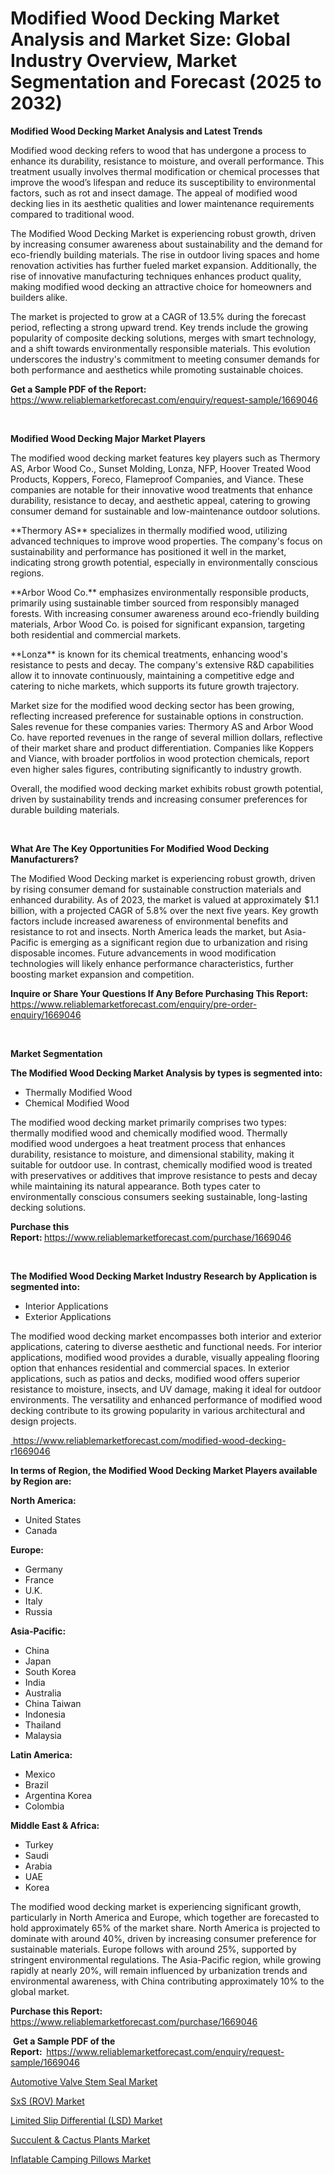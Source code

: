 <p><h1>Modified Wood Decking Market Analysis and Market Size: Global Industry Overview, Market Segmentation and Forecast (2025 to 2032)</h1></p><p><strong>Modified Wood Decking Market Analysis and Latest Trends</strong></p>
<p><p>Modified wood decking refers to wood that has undergone a process to enhance its durability, resistance to moisture, and overall performance. This treatment usually involves thermal modification or chemical processes that improve the wood’s lifespan and reduce its susceptibility to environmental factors, such as rot and insect damage. The appeal of modified wood decking lies in its aesthetic qualities and lower maintenance requirements compared to traditional wood.</p><p>The Modified Wood Decking Market is experiencing robust growth, driven by increasing consumer awareness about sustainability and the demand for eco-friendly building materials. The rise in outdoor living spaces and home renovation activities has further fueled market expansion. Additionally, the rise of innovative manufacturing techniques enhances product quality, making modified wood decking an attractive choice for homeowners and builders alike. </p><p>The market is projected to grow at a CAGR of 13.5% during the forecast period, reflecting a strong upward trend. Key trends include the growing popularity of composite decking solutions, merges with smart technology, and a shift towards environmentally responsible materials. This evolution underscores the industry's commitment to meeting consumer demands for both performance and aesthetics while promoting sustainable choices.</p></p>
<p><strong>Get a Sample PDF of the Report:&nbsp;</strong> <a href="https://www.reliablemarketforecast.com/enquiry/request-sample/1669046?utm_campaign=2219&utm_medium=2&utm_source=Github&utm_content=ia&utm_term=06022025&utm_id=modified-wood-decking">https://www.reliablemarketforecast.com/enquiry/request-sample/1669046</a></p>
<p>&nbsp;</p>
<p><strong>Modified Wood Decking Major Market Players</strong></p>
<p><p>The modified wood decking market features key players such as Thermory AS, Arbor Wood Co., Sunset Molding, Lonza, NFP, Hoover Treated Wood Products, Koppers, Foreco, Flameproof Companies, and Viance. These companies are notable for their innovative wood treatments that enhance durability, resistance to decay, and aesthetic appeal, catering to growing consumer demand for sustainable and low-maintenance outdoor solutions.</p><p>**Thermory AS** specializes in thermally modified wood, utilizing advanced techniques to improve wood properties. The company's focus on sustainability and performance has positioned it well in the market, indicating strong growth potential, especially in environmentally conscious regions.</p><p>**Arbor Wood Co.** emphasizes environmentally responsible products, primarily using sustainable timber sourced from responsibly managed forests. With increasing consumer awareness around eco-friendly building materials, Arbor Wood Co. is poised for significant expansion, targeting both residential and commercial markets.</p><p>**Lonza** is known for its chemical treatments, enhancing wood's resistance to pests and decay. The company's extensive R&D capabilities allow it to innovate continuously, maintaining a competitive edge and catering to niche markets, which supports its future growth trajectory.</p><p>Market size for the modified wood decking sector has been growing, reflecting increased preference for sustainable options in construction. Sales revenue for these companies varies: Thermory AS and Arbor Wood Co. have reported revenues in the range of several million dollars, reflective of their market share and product differentiation. Companies like Koppers and Viance, with broader portfolios in wood protection chemicals, report even higher sales figures, contributing significantly to industry growth.</p><p>Overall, the modified wood decking market exhibits robust growth potential, driven by sustainability trends and increasing consumer preferences for durable building materials.</p></p>
<p>&nbsp;</p>
<p><strong>What Are The Key Opportunities For Modified Wood Decking Manufacturers?</strong></p>
<p><p>The Modified Wood Decking market is experiencing robust growth, driven by rising consumer demand for sustainable construction materials and enhanced durability. As of 2023, the market is valued at approximately $1.1 billion, with a projected CAGR of 5.8% over the next five years. Key growth factors include increased awareness of environmental benefits and resistance to rot and insects. North America leads the market, but Asia-Pacific is emerging as a significant region due to urbanization and rising disposable incomes. Future advancements in wood modification technologies will likely enhance performance characteristics, further boosting market expansion and competition.</p></p>
<p><strong>Inquire or Share Your Questions If Any Before Purchasing This Report:</strong> <a href="https://www.reliablemarketforecast.com/enquiry/pre-order-enquiry/1669046?utm_campaign=2219&utm_medium=2&utm_source=Github&utm_content=ia&utm_term=06022025&utm_id=modified-wood-decking">https://www.reliablemarketforecast.com/enquiry/pre-order-enquiry/1669046</a></p>
<p>&nbsp;</p>
<p><strong>Market Segmentation</strong></p>
<p><strong>The Modified Wood Decking Market Analysis by types is segmented into:</strong></p>
<p><ul><li>Thermally Modified Wood</li><li>Chemical Modified Wood</li></ul></p>
<p><p>The modified wood decking market primarily comprises two types: thermally modified wood and chemically modified wood. Thermally modified wood undergoes a heat treatment process that enhances durability, resistance to moisture, and dimensional stability, making it suitable for outdoor use. In contrast, chemically modified wood is treated with preservatives or additives that improve resistance to pests and decay while maintaining its natural appearance. Both types cater to environmentally conscious consumers seeking sustainable, long-lasting decking solutions.</p></p>
<p><strong>Purchase this Report:&nbsp;</strong><a href="https://www.reliablemarketforecast.com/purchase/1669046?utm_campaign=2219&utm_medium=2&utm_source=Github&utm_content=ia&utm_term=06022025&utm_id=modified-wood-decking">https://www.reliablemarketforecast.com/purchase/1669046</a></p>
<p>&nbsp;</p>
<p><strong>The Modified Wood Decking Market Industry Research by Application is segmented into:</strong></p>
<p><ul><li>Interior Applications</li><li>Exterior Applications</li></ul></p>
<p><p>The modified wood decking market encompasses both interior and exterior applications, catering to diverse aesthetic and functional needs. For interior applications, modified wood provides a durable, visually appealing flooring option that enhances residential and commercial spaces. In exterior applications, such as patios and decks, modified wood offers superior resistance to moisture, insects, and UV damage, making it ideal for outdoor environments. The versatility and enhanced performance of modified wood decking contribute to its growing popularity in various architectural and design projects.</p></p>
<p><a href="https://www.reliablemarketforecast.com/modified-wood-decking-r1669046?utm_campaign=2219&utm_medium=2&utm_source=Github&utm_content=ia&utm_term=06022025&utm_id=modified-wood-decking">&nbsp;https://www.reliablemarketforecast.com/modified-wood-decking-r1669046</a></p>
<p><strong>In terms of Region, the Modified Wood Decking Market Players available by Region are:</strong></p>
<p>
    <p> <strong> North America: </strong>
        <ul>
            <li>United States</li>
            <li>Canada</li>
        </ul>
        </p> 
    <p> <strong> Europe: </strong>
        <ul>
            <li>Germany</li>
            <li>France</li>
            <li>U.K.</li>
            <li>Italy</li>
            <li>Russia</li>
        </ul>
        </p> 
    <p> <strong> Asia-Pacific: </strong>
        <ul>
            <li>China</li>
            <li>Japan</li>
            <li>South Korea</li>
            <li>India</li>
            <li>Australia</li>
            <li>China Taiwan</li>
            <li>Indonesia</li>
            <li>Thailand</li>
            <li>Malaysia</li>
        </ul>
        </p> 
    <p> <strong> Latin America: </strong>
        <ul>
            <li>Mexico</li>
            <li>Brazil</li>
            <li>Argentina Korea</li>
            <li>Colombia</li>
        </ul>
        </p> 
    <p> <strong> Middle East & Africa: </strong>
        <ul>
            <li>Turkey</li>
            <li>Saudi</li>
            <li>Arabia</li>
            <li>UAE</li>
            <li>Korea</li>
        </ul>
    </p>
    </p>
<p><p>The modified wood decking market is experiencing significant growth, particularly in North America and Europe, which together are forecasted to hold approximately 65% of the market share. North America is projected to dominate with around 40%, driven by increasing consumer preference for sustainable materials. Europe follows with around 25%, supported by stringent environmental regulations. The Asia-Pacific region, while growing rapidly at nearly 20%, will remain influenced by urbanization trends and environmental awareness, with China contributing approximately 10% to the global market.</p></p>
<p><strong>Purchase this Report: </strong><a href="https://www.reliablemarketforecast.com/purchase/1669046?utm_campaign=2219&utm_medium=2&utm_source=Github&utm_content=ia&utm_term=06022025&utm_id=modified-wood-decking">https://www.reliablemarketforecast.com/purchase/1669046</a></p>
<p>&nbsp;<strong>Get a Sample PDF of the Report:&nbsp;&nbsp;</strong><a href="https://www.reliablemarketforecast.com/enquiry/request-sample/1669046?utm_campaign=2219&utm_medium=2&utm_source=Github&utm_content=ia&utm_term=06022025&utm_id=modified-wood-decking">https://www.reliablemarketforecast.com/enquiry/request-sample/1669046</a></p>
<p><strong></strong></p>
<p><p><a href="https://www.linkedin.com/pulse/sales-channel-penetration-market-opportunities-automotive-valve-fmgec?utm_campaign=2219&utm_medium=2&utm_source=Github&utm_content=ia&utm_term=06022025&utm_id=modified-wood-decking">Automotive Valve Stem Seal Market</a></p><p><a href="https://www.linkedin.com/pulse/whats-driving-sxs-rov-market-boom-key-growth-drivers-52-cvyce?utm_campaign=2219&utm_medium=2&utm_source=Github&utm_content=ia&utm_term=06022025&utm_id=modified-wood-decking">SxS (ROV) Market</a></p><p><a href="https://www.linkedin.com/pulse/market-insights-global-limited-slip-differential-lsd-forecast-u6q1e?utm_campaign=2219&utm_medium=2&utm_source=Github&utm_content=ia&utm_term=06022025&utm_id=modified-wood-decking">Limited Slip Differential (LSD) Market</a></p><p><a href="https://www.linkedin.com/pulse/thorough-review-succulent-cactus-plants-market-size-share-ssdge?utm_campaign=2219&utm_medium=2&utm_source=Github&utm_content=ia&utm_term=06022025&utm_id=modified-wood-decking">Succulent & Cactus Plants Market</a></p><p><a href="https://github.com/suleimannichelle7/Market-Research-Report-List-1/blob/main/inflatable-camping-pillows-market.md?utm_campaign=2219&utm_medium=2&utm_source=Github&utm_content=ia&utm_term=06022025&utm_id=modified-wood-decking">Inflatable Camping Pillows Market</a></p></p>